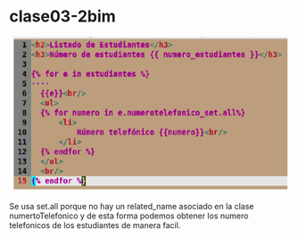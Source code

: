 # clase03-2bim

![alt text](image.png)

Se usa set.all porque no hay un related_name asociado en la clase numertoTelefonico y de esta forma podemos obtener los numero telefonicos
de los estudiantes de manera facil. 